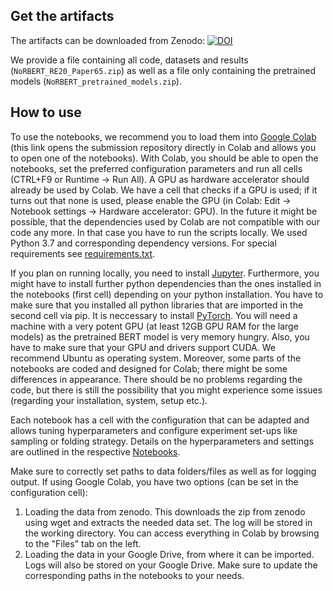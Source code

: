 ## Get the artifacts
The artifacts can be downloaded from Zenodo: [![DOI](https://zenodo.org/badge/DOI/10.5281/zenodo.3833660.svg)](https://doi.org/10.5281/zenodo.3833660)

We provide a file containing all code, datasets and results (`NoRBERT_RE20_Paper65.zip`) as well as a file only containing the pretrained models (`NoRBERT_pretrained_models.zip`).

## How to use
To use the notebooks, we recommend you to load them into [Google Colab](https://colab.research.google.com/github/tobhey/NoRBERT) (this link opens the submission repository directly in Colab and allows you to open one of the notebooks).
With Colab, you should be able to open the notebooks, set the preferred configuration parameters and run all cells (CTRL+F9 or Runtime -> Run All).
A GPU as hardware accelerator should already be used by Colab.
We have a cell that checks if a GPU is used; if it turns out that none is used, please enable the GPU (in Colab: Edit -> Notebook settings -> Hardware accelerator: GPU).
In the future it might be possible, that the dependencies used by Colab are not compatible with our code any more.
In that case you have to run the scripts locally.
We used Python 3.7 and corresponding dependency versions.
For special requirements see [requirements.txt](./requirements.txt).

If you plan on running locally, you need to install [Jupyter](https://jupyter.org/install).
Furthermore, you might have to install further python dependencies than the ones installed in the notebooks (first cell) depending on your python installation.
You have to make sure that you installed all python libraries that are imported in the second cell via pip.
It is neccessary to install [PyTorch](https://pytorch.org/get-started/locally/#start-locally).
You will need a machine with a very potent GPU (at least 12GB GPU RAM for the large models) as the pretrained BERT model is very memory hungry.
Also, you have to make sure that your GPU and drivers support CUDA.
We recommend Ubuntu as operating system.
Moreover, some parts of the notebooks are coded and designed for Colab; there might be some differences in appearance.
There should be no problems regarding the code, but there is still the possibility that you might experience some issues (regarding your installation, system, setup etc.).

Each notebook has a cell with the configuration that can be adapted and allows tuning hyperparameters and configure experiment set-ups like sampling or folding strategy.
Details on the hyperparameters and settings are outlined in the respective [Notebooks](./Code/).

Make sure to correctly set paths to data folders/files as well as for logging output.
If using Google Colab, you have two options (can be set in the configuration cell):
1. Loading the data from zenodo. This downloads the zip from zenodo using wget and extracts the needed data set. The log will be stored in the working directory. You can access everything in Colab by browsing to the "Files" tab on the left.
2. Loading the data in your Google Drive, from where it can be imported. Logs will also be stored on your Google Drive.
Make sure to update the corresponding paths in the notebooks to your needs.
